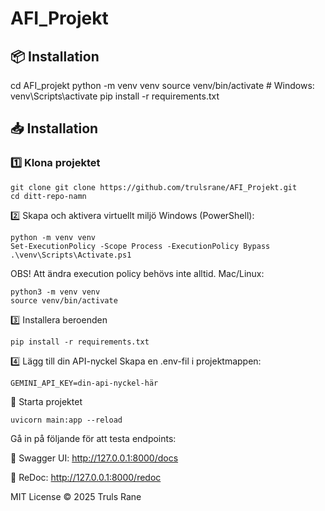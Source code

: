 # AFI_Projekt

## 📦 Installation


cd AFI_projekt
python -m venv venv
source venv/bin/activate  # Windows: venv\Scripts\activate
pip install -r requirements.txt
## 📥 Installation

### 1️⃣ Klona projektet
```
git clone git clone https://github.com/trulsrane/AFI_Projekt.git
cd ditt-repo-namn
```
2️⃣ Skapa och aktivera virtuellt miljö
Windows (PowerShell):
````
python -m venv venv
Set-ExecutionPolicy -Scope Process -ExecutionPolicy Bypass
.\venv\Scripts\Activate.ps1
````
OBS! Att ändra execution policy behövs inte alltid.
Mac/Linux:
````
python3 -m venv venv
source venv/bin/activate
````
3️⃣ Installera beroenden
````
pip install -r requirements.txt
````
4️⃣ Lägg till din API-nyckel
Skapa en .env-fil i projektmappen:
````
GEMINI_API_KEY=din-api-nyckel-här
````
🚀 Starta projektet
````
uvicorn main:app --reload
````
Gå in på följande för att testa endpoints:

📑 Swagger UI: http://127.0.0.1:8000/docs

📖 ReDoc: http://127.0.0.1:8000/redoc


MIT License © 2025 Truls Rane
